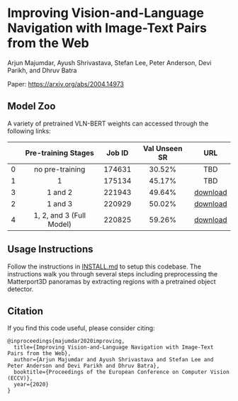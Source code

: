# Improving Vision-and-Language Navigation with Image-Text Pairs from the Web

Arjun Majumdar, Ayush Shrivastava, Stefan Lee, Peter Anderson, Devi Parikh, and Dhruv Batra

Paper: https://arxiv.org/abs/2004.14973

## Model Zoo

A variety of pretrained VLN-BERT weights can accessed through the following links:

| |Pre-training Stages|Job ID|Val Unseen SR|URL|
|-|:-------------:|:----:|:-----------:|:-:|
|0|no pre-training|174631|30.52%|TBD|
|1|1|175134|45.17%|TBD|
|3|1 and 2|221943|49.64%|[download](https://dl.dropbox.com/s/v9qmgnjrdx9dpdc/run_221943_pytorch_model_16.bin)|
|2|1 and 3|220929|50.02%|[download](https://dl.dropbox.com/s/hvp62zlsccxk54b/run_220929_pytorch_model_14.bin)|
|4|1, 2, and 3 (Full Model)|220825|59.26%|[download](https://dl.dropbox.com/s/hel0ujgn94iwh26/run_220825_pytorch_model_10.bin)|

## Usage Instructions

Follow the instructions in [INSTALL.md](INSTALL.md) to setup this codebase.
The instructions walk you through several steps including preprocessing the
Matterport3D panoramas by extracting regions with a pretrained object
detector.

## Citation

If you find this code useful, please consider citing:

```
@inproceedings{majumdar2020improving,
  title={Improving Vision-and-Language Navigation with Image-Text Pairs from the Web},
  author={Arjun Majumdar and Ayush Shrivastava and Stefan Lee and Peter Anderson and Devi Parikh and Dhruv Batra},
  booktitle={Proceedings of the European Conference on Computer Vision (ECCV)},
  year={2020}
}
```
